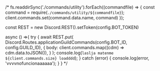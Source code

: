 /* fs.readdirSync('./commands/utility').forEach((commandfile) => {
  const command = require(`./commands/utility/${commandfile}`);
  client.commands.set(command.data.name, command)
});

const REST = new Discord.REST().setToken(config.BOT_TOKEN)

async () =>{
  try {
    await REST.put(
      Discord.Routes.applicationGuildCommands(config.BOT_ID, config.GUILD_ID),
      {
        body: client.commands.map((cdm) => cdm.data.toJSON()),
      }
    );
    console.log(`laslja matenme ${client.commands.size} loadddd`);
  } catch (error) {
    console.log(error, 'vvvvnofuncionaaaaaa');
  }
} */